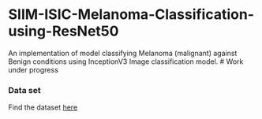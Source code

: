 # SIIM-ISIC-Melanoma-Classification-using-ResNet50
An implementation of model classifying Melanoma (malignant) against Benign conditions using InceptionV3 Image classification model.  # Work under progress

### Data set
Find the dataset [here](https://www.kaggle.com/c/siim-isic-melanoma-classification)


